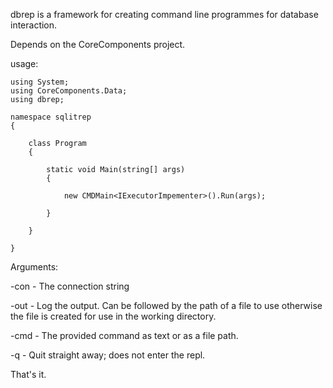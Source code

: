 dbrep is a framework for creating command line programmes for database interaction.

Depends on the CoreComponents project.

usage:

	using System;
	using CoreComponents.Data;
	using dbrep;
	
	namespace sqlitrep
	{
		
		class Program
		{
			
			static void Main(string[] args)
			{
				
				new CMDMain<IExecutorImpementer>().Run(args);
				
			}
			
		}
		
	}

Arguments:

-con - The connection string

-out - Log the output. Can be followed by the path of a file to use otherwise the file is created for use in the working directory.

-cmd - The provided command as text or as a file path.

-q - Quit straight away; does not enter the repl.



That's it.